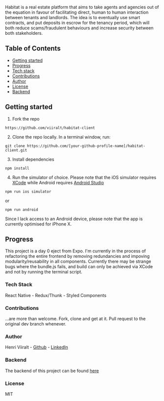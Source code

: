 Habitat is a real estate platform that aims to take agents and agencies out of the equation in favour of facilitating direct, human to human interaction between tenants and landlords. The idea is to eventually use smart contracts, and put deposits in escrow for the tenancy period, which will both reduce scams/fraudulent behaviours and increase security between both stakeholders.

## Table of Contents


* [Getting started](#getting-started)
* [Progress](#progress)
* [Tech stack](#tech-stack)
* [Contributions](#contributions)
* [Author](#author)
* [License](#license)
* [Backend](#backend)
 
## Getting started

1. Fork the repo

```
https://github.com/viiralt/habitat-client
```
2. Clone the repo locally. In a terminal window, run: 

```
git clone https://github.com/[your-github-profile-name]/habitat-client.git
```
3. Install dependencies 

```
npm install
```
4. Run the simulator of choice. Please note that the iOS simulator requires [XCode](https://developer.apple.com/xcode/) while Android requires [Android Studio](https://developer.android.com/studio/)
```
npm run ios simulator
```
or 
```
npm run android
```
Since I lack access to an Android device, please note that the app is currently optimised for iPhone X.

## Progress

This project is a day 0 eject from Expo.
I'm currently in the process of refactoring the entire frontend by removing redundancies and impoving modularity/reusability in all components. Currently there may be strange bugs where the bundle.js fails, and build can only be achieved via XCode and not by running the terminal script.

### Tech Stack

React Native - Redux/Thunk - Styled Components

### Contributions

...are more than welcome. Fork, clone and get at it. Pull request to the original dev branch whenever.

### Author

Henri Viiralt - [Github](https://github.com/viiralt/) - [LinkedIn](https://www.linkedin.com/in/viiralt/)

### Backend 

The backend of this project can be found [here](https://github.com/viiralt/habitat-server)

### License

MIT
